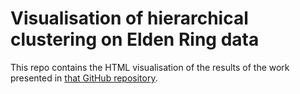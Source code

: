 # Visualisation of hierarchical clustering on Elden Ring data

This repo contains the HTML visualisation of the results of the work presented in [that GitHub repository](https://github.com/johancuda/memoire_TM).
